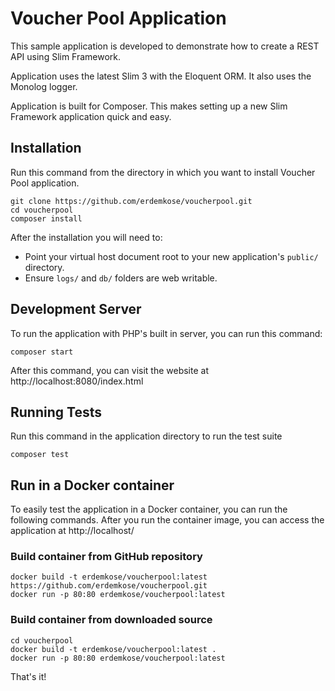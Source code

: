 # Voucher Pool Application

This sample application is developed to demonstrate how to create a REST API using Slim Framework.

Application uses the latest Slim 3 with the Eloquent ORM. It also uses the Monolog logger.

Application is built for Composer. This makes setting up a new Slim Framework application quick and easy.

## Installation

Run this command from the directory in which you want to install Voucher Pool application.

    git clone https://github.com/erdemkose/voucherpool.git
    cd voucherpool
    composer install

After the installation you will need to:

* Point your virtual host document root to your new application's `public/` directory.
* Ensure `logs/` and `db/` folders are web writable.


## Development Server

To run the application with PHP's built in server, you can run this command: 

	composer start

After this command, you can visit the website at http://localhost:8080/index.html

## Running Tests

Run this command in the application directory to run the test suite

	composer test

## Run in a Docker container

To easily test the application in a Docker container, you can run the following commands. After you run the container image, you can access the application at http://localhost/

### Build container from GitHub repository

    docker build -t erdemkose/voucherpool:latest https://github.com/erdemkose/voucherpool.git
    docker run -p 80:80 erdemkose/voucherpool:latest

### Build container from downloaded source

    cd voucherpool
    docker build -t erdemkose/voucherpool:latest .
    docker run -p 80:80 erdemkose/voucherpool:latest

That's it! 

